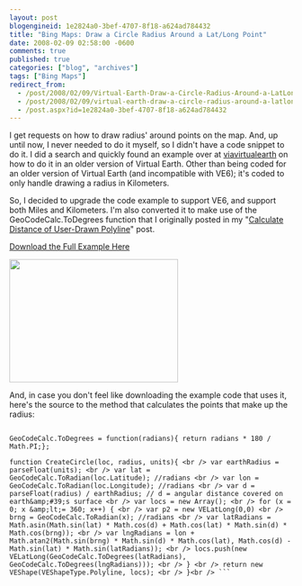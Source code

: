 ```yaml
---
layout: post
blogengineid: 1e2824a0-3bef-4707-8f18-a624ad784432
title: "Bing Maps: Draw a Circle Radius Around a Lat/Long Point"
date: 2008-02-09 02:58:00 -0600
comments: true
published: true
categories: ["blog", "archives"]
tags: ["Bing Maps"]
redirect_from: 
  - /post/2008/02/09/Virtual-Earth-Draw-a-Circle-Radius-Around-a-LatLong-Point
  - /post/2008/02/09/virtual-earth-draw-a-circle-radius-around-a-latlong-point
  - /post.aspx?id=1e2824a0-3bef-4707-8f18-a624ad784432
---
```

<!-- more -->

I get requests on how to draw radius' around points on the map. And, up until now, I never needed to do it myself, so I didn't have a code snippet to do it. I did a search and quickly found an example over at <a href="http://viavirtualearth.com/Wiki/Draw+a+circle.ashx">viavirtualearth</a> on how to do it in an older version of Virtual Earth. Other than being coded for an older version of Virtual Earth (and incompatible with VE6); it's coded to only handle drawing a radius in Kilometers.

So, I decided to upgrade the code example to support VE6, and support both Miles and Kilometers. I'm also converted it to make use of the GeoCodeCalc.ToDegrees function that I originally posted in my "<a href="/Blog/Post.aspx?PostID=1453">Calculate Distance of User-Drawn Polyline</a>" post.

<a href="http://pietschsoft.net/Download/Blog/1456/DrawRadius.zip">Download the Full Example Here</a>

<img src="http://pietschsoft.net/Download/Blog/1456/VEDrawRadius.png" border="0" alt="" width="300" height="219" align="baseline" />

And, in case you don't feel like downloading the example code that uses it, here's the source to the method that calculates the points that make up the radius: 

```javascript<br /> /* *************************************************************************** */<br /> /* Written Chris Pietschmann (<a href="/"></a>) */<br /> /* This code is dependant on the GeoCodeCalc class found here: */<br /> /* <a href="/Blog/Post.aspx?PostID=1453">/Blog/Post.aspx?PostID=1453</a> */<br /> /* *************************************************************************** */<br /> /* This mathimatical code is a modified version of the code originally posted */<br /> /* at the following location: *//* <a href="http://viavirtualearth.com/Wiki/Draw+a+circle.ashx">http://viavirtualearth.com/Wiki/Draw+a+circle.ashx</a> */<br /> /* *************************************************************************** */<br /> if (GeoCodeCalc == undefined) <br />     var GeoCodeCalc = {}

GeoCodeCalc.ToDegrees = function(radians){ return radians * 180 / Math.PI;};

function CreateCircle(loc, radius, units){ <br /> var earthRadius = parseFloat(units); <br /> var lat = GeoCodeCalc.ToRadian(loc.Latitude); //radians <br /> var lon = GeoCodeCalc.ToRadian(loc.Longitude); //radians <br /> var d = parseFloat(radius) / earthRadius; // d = angular distance covered on earth&amp;#39;s surface <br /> var locs = new Array(); <br /> for (x = 0; x &amp;lt;= 360; x++) { <br /> var p2 = new VELatLong(0,0) <br /> brng = GeoCodeCalc.ToRadian(x); //radians <br /> var latRadians = Math.asin(Math.sin(lat) * Math.cos(d) + Math.cos(lat) * Math.sin(d) * Math.cos(brng)); <br /> var lngRadians = lon + Math.atan2(Math.sin(brng) * Math.sin(d) * Math.cos(lat), Math.cos(d) - Math.sin(lat) * Math.sin(latRadians)); <br /> locs.push(new VELatLong(GeoCodeCalc.ToDegrees(latRadians), GeoCodeCalc.ToDegrees(lngRadians))); <br /> } <br /> return new VEShape(VEShapeType.Polyline, locs); <br /> }<br /> ```
